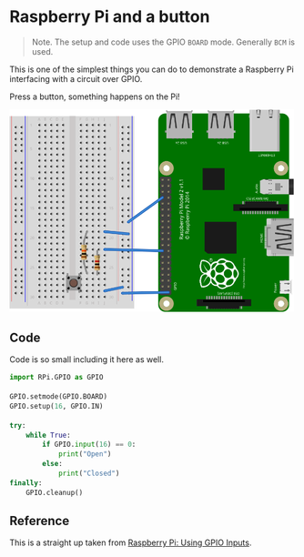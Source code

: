 # Raspberry Pi and a button

> Note. The setup and code uses the GPIO `BOARD` mode. Generally `BCM` is used.

This is one of the simplest things you can do to demonstrate a Raspberry Pi interfacing with a circuit over GPIO.

Press a button, something happens on the Pi!

<img src="rpi_button.svg" alt="Graphic of the circuit" style="width: 500px"/>

## Code

Code is so small including it here as well.

```python
import RPi.GPIO as GPIO

GPIO.setmode(GPIO.BOARD)
GPIO.setup(16, GPIO.IN)

try:
    while True:
        if GPIO.input(16) == 0:
            print("Open")
        else:
            print("Closed")
finally:
    GPIO.cleanup()
```

## Reference

This is a straight up taken from [Raspberry Pi: Using GPIO Inputs](https://youtu.be/NAl-ULEattw).
